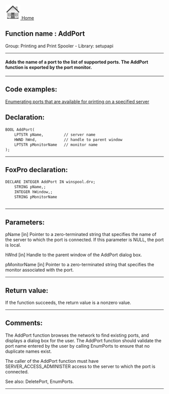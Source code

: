 [<img src="../../images/home.png"> Home ](https://github.com/VFPX/Win32API)  

## Function name : AddPort
Group: Printing and Print Spooler - Library: setupapi    
***  


#### Adds the name of a port to the list of supported ports. The AddPort function is exported by the port monitor.
***  


## Code examples:
[Enumerating ports that are available for printing on a specified server](../../samples/sample_334.md)  

## Declaration:
```foxpro  
BOOL AddPort(
	LPTSTR pName,         // server name
	HWND hWnd,            // handle to parent window
	LPTSTR pMonitorName   // monitor name
);  
```  
***  


## FoxPro declaration:
```foxpro  
DECLARE INTEGER AddPort IN winspool.drv;
	STRING pName,;
	INTEGER hWindow,;
	STRING pMonitorName
  
```  
***  


## Parameters:
pName 
[in] Pointer to a zero-terminated string that specifies the name of the server to which the port is connected. If this parameter is NULL, the port is local. 

hWnd 
[in] Handle to the parent window of the AddPort dialog box. 

pMonitorName 
[in] Pointer to a zero-terminated string that specifies the monitor associated with the port.   
***  


## Return value:
If the function succeeds, the return value is a nonzero value.  
***  


## Comments:
The AddPort function browses the network to find existing ports, and displays a dialog box for the user. The AddPort function should validate the port name entered by the user by calling EnumPorts to ensure that no duplicate names exist.  
  
The caller of the AddPort function must have SERVER_ACCESS_ADMINISTER access to the server to which the port is connected.  
  
See also: DeletePort, EnumPorts.  
  
***  

